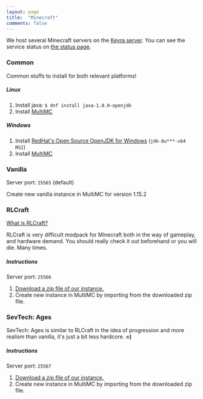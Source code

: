 ```yaml
---
layout: page
title:  "Minecraft"
comments: false
---
```


We host several Minecraft servers on the [Keyra server](https://rhea.dev/persephone). You can see the service status on [the status page](https://status.rhea.dev).

### Common

Common stuffs to install for both relevant platforms!

##### Linux

1. Install java: `$ dnf install java-1.8.0-openjdk`
2. Install [MultiMC](https://multimc.org)

##### Windows

1. Install [RedHat's Open Source OpenJDK for Windows](https://developers.redhat.com/products/openjdk/download) (`jdk-8u***-x64 MSI`)
2. Install [MultiMC](https://multimc.org)

### Vanilla

Server port: `25565` (default)

Create new vanilla instance in MultiMC for version 1.15.2

### RLCraft

[What is RLCraft?](https://www.youtube.com/watch?v=tbRAUWNf-2Y)

RLCraft is very difficult modpack for Minecraft both in the way of gameplay, and hardware demand. You should really check it out beforehand or you will die. Many times.

##### Instructions

Server port: `25566`

1. [Download a zip file of our instance.](https://valkyrja.app/files/Valhalla-RLCraft-1.12.2-v2.7.1.zip)
2. Create new instance in MultiMC by importing from the downloaded zip file.

### SevTech: Ages

SevTech: Ages is similar to RLCraft in the idea of progression and more realism than vanilla, it's just a bit less hardcore. **=)**

##### Instructions

Server port: `25567`

1. [Download a zip file of our instance.](https://valkyrja.app/files/Valhalla-SevTech-1.12.2-v3.1.2-1.zip)
2. Create new instance in MultiMC by importing from the downloaded zip file.

